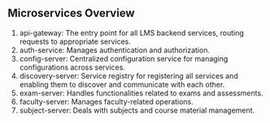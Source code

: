 ## Microservices Overview
1. api-gateway: The entry point for all LMS backend services, routing requests to appropriate services.
2. auth-service: Manages authentication and authorization.
3. config-server: Centralized configuration service for managing configurations across services.
4. discovery-server: Service registry for registering all services and enabling them to discover and communicate with each other.
5. exam-server: Handles functionalities related to exams and assessments.
6. faculty-server: Manages faculty-related operations.
7. subject-server: Deals with subjects and course material management.
